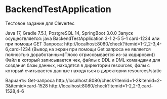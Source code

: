 # BackendTestApplication
Тестовое задание для Clevertec

Java 17, Gradle 7.5.1, PostgreSQL 14, SpringBoot 3.0.0
Запуск осуществляется: java BackendTestApplication 3-1 2-5 5-1 card-1234
или при помощи GET Запроса: http://localhost:8080/check?itemid=1-2,2-3,4-6,card-1234
(Вывод на экран при помощи Get запроса не является полностью доработанным(Плохо отрисовывается из-за кодировки))
Файл в который записывается чек, файлы с DDL и DML командами для создания базы данных, находятся в директории resources, 
фалы с который считывается данные находяться в директории resources/static 

Варианты Get-запроса
http://localhost:8080/check?itemid=1-2&itemid=2-3&itemid=card-1528
http://localhost:8080/check?itemid=1-2,2-3,card-1528,4-6
